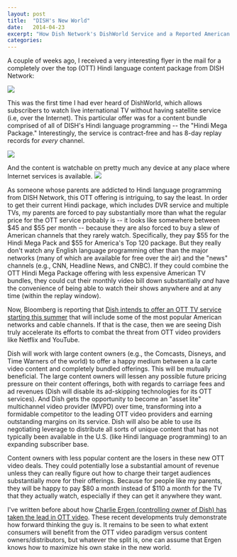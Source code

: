 ```yaml
---
layout: post
title:  "DISH's New World"
date:   2014-04-23
excerpt: "How Dish Network's DishWorld Service and a Reported American Channel OTT Service Portend the (Near) Future of MVPDs"
categories: 
---
```

A couple of weeks ago, I received a very interesting flyer in the mail for a completely over the top (OTT) Hindi language content package from DISH Network:  

![](https://s3-us-west-1.amazonaws.com/ottnation.com/images/dishworld_your+world_your+entertainment.jpg)

This was the first time I had ever heard of DishWorld, which allows subscribers to watch live international TV without having satellite service (i.e, over the Internet).  This particular offer was for a content bundle comprised of all of DISH's Hindi language programming -- the "Hindi Mega Package."  Interestingly, the service is contract-free and has 8-day replay records for *every* channel.  

![](https://s3-us-west-1.amazonaws.com/ottnation.com/images/hindi_mega_package_easy.jpg)

And the content is watchable on pretty much any device at any place where Internet services is available.
![](https://s3-us-west-1.amazonaws.com/ottnation.com/images/watch_favorite_desi_programming_on_all_devices_safe.jpg)

As someone whose parents are addicted to Hindi language programming from DISH Network, this OTT offering is intriguing, to say the least.  In order to get their current Hindi package, which includes DVR service and multiple TVs, my parents are forced to pay substantially more than what the regular price for the OTT service probably is -- it looks like somewhere between $45 and $55 per month -- because they are also forced to buy a slew of American channels that they rarely watch.  Specifically, they pay $55 for the Hindi Mega Pack and $55 for America's Top 120 package.  But they really don't watch any English language programming other than the major networks (many of which are available for free over the air) and the "news" channels (e.g., CNN, Headline News, and CNBC).  If they could combine the OTT Hindi Mega Package offering with less expensive American TV bundles, they could cut their monthly video bill down substantially *and* have the convenience of being able to watch their shows anywhere and at any time (within the replay window).

Now, Bloomberg is reporting that [Dish intends to offer an OTT TV service starting this summer](http://www.bloomberg.com/news/2014-04-22/dish-said-to-target-summer-debut-for-internet-tv-service.html) that will include some of the most popular American networks and cable channels.  If that is the case, then we are seeing Dish truly accelerate its efforts to combat the threat from OTT video providers like Netflix and YouTube.  

Dish will work with large content owners (e.g., the Comcasts, Disneys, and Time Warners of the world) to offer a happy medium between a la carte video content and completely bundled offerings.  This will be mutually beneficial.  The large content owners will lessen any possible future pricing pressure on their content offerings, both with regards to carriage fees and ad revenues (Dish will disable its ad-skipping technologies for its OTT services).  And Dish gets the opportunity to become an "asset lite" multichannel video provider (MVPD) over time, transforming into a formidable competitor to the leading OTT video providers and earning outstanding margins on its service.  Dish will also be able to use its negotiating leverage to distribute all sorts of unique content that has not typically been available in the U.S. (like Hindi language programming) to an expanding subscriber base.

Content owners with less popular content are the losers in these new OTT video deals.  They could potentially lose a substantial amount of revenue unless they can really figure out how to charge their target audiences substantially more for their offerings.  Because for people like my parents, they will be happy to pay $80 a month instead of $110 a month for the TV that they actually watch, especially if they can get it anywhere they want.  

I've written before about how [Charlie Ergen (controlling owner of Dish) has taken the lead in OTT video](http://www.ottnation.com/2014/03/12/charlie-ergen-takes-the-lead-in-ott-video/).  These recent developments truly demonstrate how forward thinking the guy is.  It remains to be seen to what extent consumers will benefit from the OTT video paradigm versus content owners/distributors, but whatever the split is, one can assume that Ergen knows how to maximize his own stake in the new world.  
